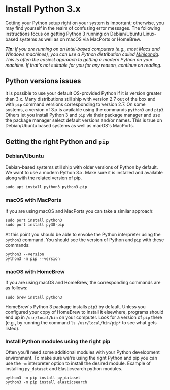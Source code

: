 
# Install Python 3.x

Getting your Python setup right on your system is important; otherwise, you may find yourself in the realm of confusing error messages.  The following instructions focus on getting Python 3 running on Debian/Ubuntu Linux-based systems as well as on macOS via MacPorts or HomeBrew.

_**Tip**: If you are running on an Intel-based computers (e.g., most Macs and Windows machines), you can use a Python distribution called [Miniconda](https://docs.conda.io/en/latest/miniconda.html).  This is often the easiest approach to getting a modern Python on your machine.  If that's not suitable for you for any reason, continue on reading._

## Python versions issues

It is possible to use your default OS-provided Python if it is version greater than 3.x. Many distributions still ship with version 2.7 out of the box and with `pip` command versions corresponding to version 2.7. On some systems, a version of 3.x is available using the commands `python3` and `pip3`. Others let you install Python 3 and `pip` via their package manager and use the package manager select default versions and/or names. This is true on Debian/Ubuntu based systems as well as macOS's MacPorts.

## Getting the right Python and `pip`

### Debian/Ubuntu

Debian-based systems still ship with older versions of Python by
default. We want to use a modern Python 3.x. Make sure it is 
installed and available along with the related version of pip.

```
sudo apt install python3 python3-pip
```

### macOS with MacPorts

If you are using macOS and MacPorts you can take a similar approach:

```
sudo port install python3
sudo port install py38-pip
```

At this point you should be able to envoke the Python interpreter using the `python3` command. You should see the version of Python and `pip` with these commands:

```
python3 --version
python3 -m pip --version
```

### macOS with HomeBrew

If you are using macOS and HomeBrew, the corresponding commands are as follows:

```
sudo brew install python3
```

HomeBrew's Python 3 package installs `pip3` by default.  Unless you configured your copy of HomeBrew to install it elsewhere, programs should end up in `/usr/local/bin` on your computer.  Look for a version of `pip` there (e.g., by running the command `ls /usr/local/bin/pip*` to see what gets listed).


### Install Python modules using the right pip

Often you'll need some additional modules with your
Python development environment. To make sure we're using the right
Python and pip you can use the `-m` interpreter option to 
install the desired module.  Example of installing `py_dataset`
and Elasticsearch python modules.

```shell
python3 -m pip install py_dataset
python3 -m pip install elasticsearch
```

